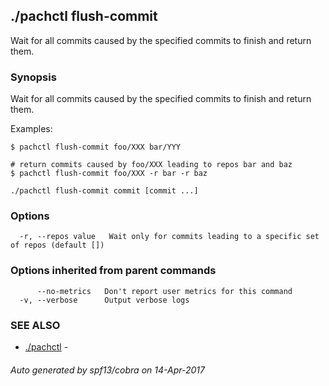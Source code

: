 ## ./pachctl flush-commit

Wait for all commits caused by the specified commits to finish and return them.

### Synopsis


Wait for all commits caused by the specified commits to finish and return them.

Examples:

```sh# return commits caused by foo/XXX and bar/YYY
$ pachctl flush-commit foo/XXX bar/YYY

# return commits caused by foo/XXX leading to repos bar and baz
$ pachctl flush-commit foo/XXX -r bar -r baz
```

```
./pachctl flush-commit commit [commit ...]
```

### Options

```
  -r, --repos value   Wait only for commits leading to a specific set of repos (default [])
```

### Options inherited from parent commands

```
      --no-metrics   Don't report user metrics for this command
  -v, --verbose      Output verbose logs
```

### SEE ALSO
* [./pachctl](./pachctl.md)	 - 

###### Auto generated by spf13/cobra on 14-Apr-2017
